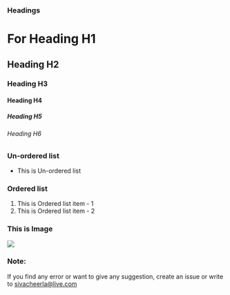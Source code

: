 ### Headings
# For Heading H1
## Heading H2
### Heading H3
#### Heading H4
##### Heading H5
###### Heading H6

### Un-ordered list
* This is Un-ordered list

### Ordered list
1. This is Ordered list item - 1
1. This is Ordered list item - 2

### This is Image
![](https://avatars1.githubusercontent.com/u/9480389?v=4)

### Note:
If you find any error or want to give any suggestion, create an issue or write to sivacheerla@live.com